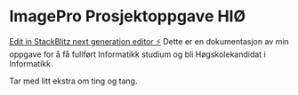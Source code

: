 # ImagePro Prosjektoppgave HIØ  

[Edit in StackBlitz next generation editor ⚡️](https://stackblitz.com/~/github.com/Lazy-CSharp-Coder/ImagePro---Bitmap-Viewer)
Dette er en dokumentasjon av min oppgave for å få fullført Informatikk studium og bli Høgskolekandidat i Informatikk.

Tar med litt ekstra om ting og tang.